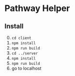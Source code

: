 # Pathway Helper

## Install

0. `cd client`
0. `npm install`
0. `npm run build`
0. `cd ../server`
0. `npm install`
0. `npm run build`
0. go to localhost
